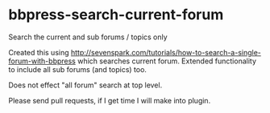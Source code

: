 # bbpress-search-current-forum
Search the current and sub forums / topics only

Created this using http://sevenspark.com/tutorials/how-to-search-a-single-forum-with-bbpress which searches current forum. Extended functionality to include all sub forums (and topics) too.

Does not effect "all forum" search at top level.

Please send pull requests, if I get time I will make into plugin.
